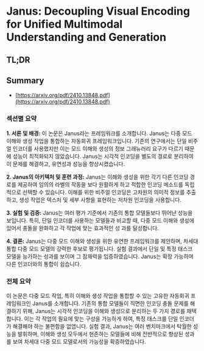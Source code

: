 # Janus: Decoupling Visual Encoding for Unified Multimodal Understanding and Generation
## TL;DR
## Summary
- [https://arxiv.org/pdf/2410.13848.pdf](https://arxiv.org/pdf/2410.13848.pdf)

### 섹션별 요약

**1. 서론 및 배경:**
이 논문은 Janus라는 프레임워크를 소개합니다. Janus는 다중 모드 이해와 생성 작업을 통합하는 자동회귀 프레임워크입니다. 기존의 연구에서는 단일 비주얼 인코더를 사용했지만 이는 모드 이해와 생성의 정보 그래뉴러리 요구가 다르기 때문에 성능이 최적화되지 않았습니다. Janus는 시각적 인코딩을 별도의 경로로 분리하여 이 문제를 해결하고, 유연성과 성능을 향상시켰습니다.

**2. Janus의 아키텍처 및 훈련 과정:**
Janus는 이해와 생성을 위한 각기 다른 인코딩 경로를 제공하여 임의의 라벨의 작동을 보다 원활하게 하고 적합한 인코딩 메소드를 독립적으로 선택할 수 있습니다. 이해를 위한 비주얼 인코딩은 고차원의 의미적 정보를 추출하고, 생성 작업은 텍스처 및 세부 사항을 표현하는 저차원 인코딩을 사용합니다.

**3. 실험 및 검증:**
Janus는 여러 평가 기준에서 기존의 통합 모델들보다 뛰어난 성능을 보입니다. 특히, 단일 인코더를 사용하는 모델들과 비교할 때, 다중 모드 이해와 생성에 있어서 충돌을 완화하고 각 작업에 맞는 효과적인 성 과를 달성합니다.

**4. 결론:**
Janus는 다중 모드 이해와 생성을 위한 유연한 프레임워크를 제안하며, 차세대 통합 다중 모드 모델의 강력한 후보로 평가됩니다. 실험 결과에서 단일 및 특정 태스크 모델을 능가하는 성과를 보이며 그 잠재력을 입증하였습니다. Janus는 확장 가능하며 다른 인코더와의 통합이 쉽습니다.

### 전체 요약
이 논문은 다중 모드 작업, 특히 이해와 생성 작업을 통합할 수 있는 고유한 자동회귀 프레임워크인 Janus를 소개합니다. 기존의 통합 모델들이 직면한 인코딩 충돌 문제를 해결하기 위해, Janus는 시각적 인코딩을 이해와 생성으로 분리하는 두 가지 경로를 채택합니다. 이는 각 작업의 필요에 맞는 구성을 가능하게 하여, 특정 태스크를 단일 인코더가 해결해야 하는 불편함을 없앱니다. 실험 결과, Janus는 여러 벤치마크에서 탁월한 성능을 발휘하며, 이해와 생성 모두에서 현존하는 모델들에 비해 전반적으로 향상된 성과를 보여 차세대 다중 모드 모델로서의 가능성을 확증하였습니다.